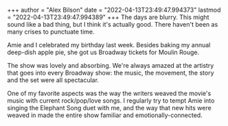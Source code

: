 +++
author = "Alex Bilson"
date = "2022-04-13T23:49:47.994373"
lastmod = "2022-04-13T23:49:47.994389"
+++
The days are blurry. This might sound like a bad thing, but I think it's actually good. There haven't been as many crises to punctuate time.

Amie and I celebrated my birthday last week. Besides baking my annual deep-dish apple pie, she got us Broadway tickets for Moulin Rouge.

The show was lovely and absorbing. We're always amazed at the artistry that goes into every Broadway show: the music, the movement, the story and the set were all spectacular.

One of my favorite aspects was the way the writers weaved the movie's music with current rock/pop/love songs. I regularly try to tempt Amie into singing the Elephant Song duet with me, and the way that new hits were weaved in made the entire show familiar and emotionally-connected.